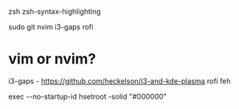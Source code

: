 zsh
  zsh-syntax-highlighting
  
sudo git nvim i3-gaps rofi
# vim or nvim?

i3-gaps   - https://github.com/heckelson/i3-and-kde-plasma
rofi
feh

exec --no-startup-id hsetroot -solid "#000000"
